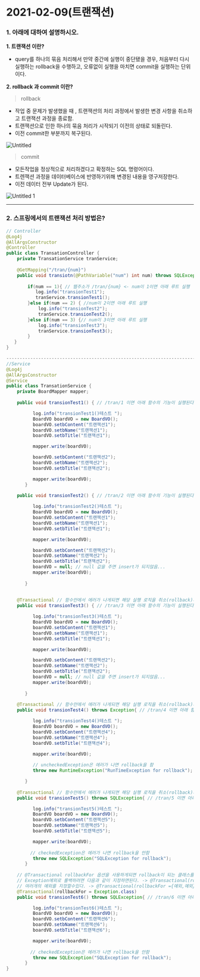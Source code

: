 # 2021-02-09(트랜잭션)

### 1. 아래에 대하여 설명하시오.

 **1. 트랜잭션 이란?**

- query를 하나의 묶음 처리해서 만약 중간에 실행이 중단됐을 경우, 처음부터 다시 실행하는 rollback을 수행하고, 오류없이 실행을 마치면 commit을 실행하는 단위이다.

 **2. rollback 과 commit 이란?**

> rollback

- 작업 중 문제가 발생했을 때 , 트랜잭션의 처리 과정에서 발생한 변경 사항을 취소하고 트랜잭션 과정을 종료함.
- 트랜잭션으로 인한 하나의 묶음 처리가 시작되기 이전의 상태로 되돌린다.
- 이전 commit한 부분까지 복구된다.

![Untitled](https://user-images.githubusercontent.com/75012998/107348195-102a8880-6b0a-11eb-8bf4-4ca7939418ae.png)


> commit

- 모든작업을 정상적으로 처리하겠다고 확정하는 SQL 명령어이다.
- 트렌잭션 과정을 데이터베이스에 반영하기위해 변경된 내용을 영구저장한다.
- 이전 데이터 전부 Update가 된다.

![Untitled 1](https://user-images.githubusercontent.com/75012998/107348188-0ef95b80-6b0a-11eb-9d2e-11c4b0ab8d03.png)

---

### 2. 스프링에서의 트랜잭션 처리 방법은?

```java
// Controller
@Log4j
@AllArgsConstructor
@Controller
public class TransationController {
	private TransationService tranService;
	
	@GetMapping("/tran/{num}")
    public void transiotn(@PathVariable("num") int num) throws SQLException {
        
        if(num == 1){ // 웹주소가 /tran/{num} <- num이 1이면 아래 루트 실행
           log.info("transionTest1");
           tranService.transionTest1();
        }else if(num == 2) { //num이 2이면 아래 루트 실행
        	log.info("transionTest2");
            tranService.transionTest2();
        }else if(num == 3) {// num이 3이면 아래 루트 실행
        	log.info("transionTest3");
            tranService.transionTest3();
        }
   }
}

----------------------------------------------------------------------------
//Service
@Log4j
@AllArgsConstructor
@Service
public class TransationService {
	private BoardMapper mapper;
	
	public void transionTest1() { // /tran/1 이면 아래 함수의 기능이 실행된다.

	      log.info("transionTest1()테스트 ");
	      BoardVO boardVO = new BoardVO();
	      boardVO.setbContent("트랜잭션1");
	      boardVO.setbName("트랜잭션1");
	      boardVO.setbTitle("트랜잭션1");

	      mapper.write(boardVO);

	      boardVO.setbContent("트랜잭션2");
	      boardVO.setbName("트랜잭션2");
	      boardVO.setbTitle("트랜잭션2");

	      mapper.write(boardVO);
	   }
	
	public void transionTest2() { // /tran/2 이면 아래 함수의 기능이 실행된다.

	      log.info("transionTest2()테스트 ");
	      BoardVO boardVO = new BoardVO();
	      boardVO.setbContent("트랜잭션1");
	      boardVO.setbName("트랜잭션1");
	      boardVO.setbTitle("트랜잭션1");

	      mapper.write(boardVO);

	      boardVO.setbContent("트랜잭션2");
	      boardVO.setbName("트랜잭션2");
	      boardVO.setbTitle("트랜잭션2");
	      boardVO = null; // null 값을 주면 insert가 되지않음...
	      mapper.write(boardVO);
	      
	   }
	
	
	@Transactional // 함수안에서 에러가 나게되면 해당 실행 로직을 취소(rollback)시킴
	public void transionTest3() { // /tran/3 이면 아래 함수의 기능이 실행된다.

	      log.info("transionTest3()테스트 ");
	      BoardVO boardVO = new BoardVO();
	      boardVO.setbContent("트랜잭션1");
	      boardVO.setbName("트랜잭션1");
	      boardVO.setbTitle("트랜잭션1");

	      mapper.write(boardVO);

	      boardVO.setbContent("트랜잭션2");
	      boardVO.setbName("트랜잭션2");
	      boardVO.setbTitle("트랜잭션2");
	      boardVO = null; // null 값을 주면 insert가 되지않음...
	      mapper.write(boardVO);
	      
	   }
	
	@Transactional // 함수안에서 에러가 나게되면 해당 실행 로직을 취소(rollback)시킴
	public void transionTest4() throws Exception{ // /tran/4 이면 아래 함수의 기능이 실행된다.

	      log.info("transionTest4()테스트 ");
	      BoardVO boardVO = new BoardVO();
	      boardVO.setbContent("트랜잭션4");
	      boardVO.setbName("트랜잭션4");
	      boardVO.setbTitle("트랜잭션4");

	      mapper.write(boardVO);
	      
	      // uncheckedException은 에러가 나면 rollback을 함
	      throw new RuntimeException("RunTimeException for rollback");

	   }
	
	@Transactional // 함수안에서 에러가 나게되면 해당 실행 로직을 취소(rollback)시킴
	public void transionTest5() throws SQLException{ // /tran/5 이면 아래 함수의 기능이 실행된다.

	      log.info("transionTest5()테스트 ");
	      BoardVO boardVO = new BoardVO();
	      boardVO.setbContent("트랜잭션5");
	      boardVO.setbName("트랜잭션5");
	      boardVO.setbTitle("트랜잭션5");

	      mapper.write(boardVO);
	      
	     // checkedException은 에러가 나면 rollback을 안함
	      throw new SQLException("SQLException for rollback");
	   }
	
	// @Transactional rollbackFor 옵션을 사용하게되면 rollback이 되는 클래스를 지정
	// Exception예외로 롤백하려면 다음과 같이 지정하면된다. -> @Transactional(rollbackFor = Exception.class)
	// 여러개의 예외를 지정할수있다. -> @Transactional(rollbackFor ={예외,예외})
 	@Transactional(rollbackFor = Exception.class)
	public void transionTest6() throws SQLException{ // /tran/6 이면 아래 함수의 기능이 실행된다.

	      log.info("transionTest6()테스트 ");
	      BoardVO boardVO = new BoardVO();
	      boardVO.setbContent("트랜잭션6");
	      boardVO.setbName("트랜잭션6");
	      boardVO.setbTitle("트랜잭션6");

	      mapper.write(boardVO);
	      
	     // checkedException은 에러가 나면 rollback을 안함
	      throw new SQLException("SQLException for rollback");
	   }
}
```
